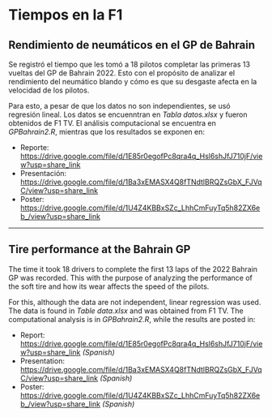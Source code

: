 # Tiempos en la F1
## Rendimiento de neumáticos en el GP de Bahrain

Se registró el tiempo que les tomó a 18 pilotos completar las primeras 13 vueltas del GP de Bahrain 2022.
Esto con el propósito de analizar el rendimiento del neumático blando y cómo es que su desgaste afecta en la velocidad de los pilotos.

Para esto, a pesar de que los datos no son independientes, se usó regresión lineal. Los datos se encuenntran en _Tabla datos.xlsx_ y fueron obtenidos
de F1 TV. El análisis computacional se encuentra en _GPBahrain2.R_, mientras que los resultados se exponen en:

* Reporte: https://drive.google.com/file/d/1E85r0egofPc8qra4q_Hsl6shJfJ710jF/view?usp=share_link
* Presentación: https://drive.google.com/file/d/1Ba3xEMASX4Q8fTNdtlBRQZsGbX_FJVqC/view?usp=share_link
* Poster: https://drive.google.com/file/d/1U4Z4KBBxSZc_LhhCmFuyTq5h82ZX6eb_/view?usp=share_link

------------------------------------------------------------------------------------------------
## Tire performance at the Bahrain GP

The time it took 18 drivers to complete the first 13 laps of the 2022 Bahrain GP was recorded.
This with the purpose of analyzing the performance of the soft tire and how its wear affects the speed of the pilots.

For this, although the data are not independent, linear regression was used. The data is found in _Table data.xlsx_ and was obtained
from F1 TV. The computational analysis is in _GPBahrain2.R_, while the results are posted in:

* Report: https://drive.google.com/file/d/1E85r0egofPc8qra4q_Hsl6shJfJ710jF/view?usp=share_link _(Spanish)_
* Presentation: https://drive.google.com/file/d/1Ba3xEMASX4Q8fTNdtlBRQZsGbX_FJVqC/view?usp=share_link _(Spanish)_
* Poster: https://drive.google.com/file/d/1U4Z4KBBxSZc_LhhCmFuyTq5h82ZX6eb_/view?usp=share_link _(Spanish)_
